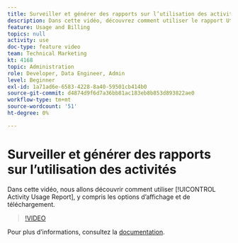 ```yaml
---
title: Surveiller et générer des rapports sur l’utilisation des activités
description: Dans cette vidéo, découvrez comment utiliser le rapport Utilisation de l’activité, y compris les options d’affichage et de téléchargement.
feature: Usage and Billing
topics: null
activity: use
doc-type: feature video
team: Technical Marketing
kt: 4168
topic: Administration
role: Developer, Data Engineer, Admin
level: Beginner
exl-id: 1a71ad6e-6583-4228-8a40-59501cb414b0
source-git-commit: d4874d9f6d7a36bb81ac183eb8b853d893822ae0
workflow-type: tm+mt
source-wordcount: '51'
ht-degree: 0%

---
```


# Surveiller et générer des rapports sur l’utilisation des activités

Dans cette vidéo, nous allons découvrir comment utiliser [!UICONTROL Activity Usage Report], y compris les options d’affichage et de téléchargement.

>[!VIDEO](https://video.tv.adobe.com/v/31443/?quality=12)

Pour plus d’informations, consultez la [documentation](https://experienceleague.adobe.com/docs/audience-manager/user-guide/features/administration/activity-usage-reporting.html?lang=fr).
